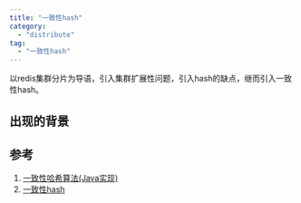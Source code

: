 ```yaml
---
title: "一致性hash"
category:
  - "distribute"
tag:
  - "一致性hash"
---
```


以redis集群分片为导语，引入集群扩展性问题，引入hash的缺点，继而引入一致性hash。

## 出现的背景

## 


## 参考

1. [一致性哈希算法(Java实现)](https://www.jianshu.com/p/27578e130525)
2. [一致性hash](https://xiaoflyfish.cn/2022/02/02/%E5%88%86%E5%B8%83%E5%BC%8F/%E4%B8%80%E8%87%B4%E6%80%A7Hash/)

